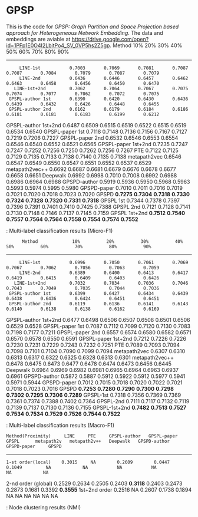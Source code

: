 # GPSP
This is the code for *GPSP: Graph Partition and Space Projection based approach for Heterogeneous Network Embedding*. The data and embeddings are aviable at https://drive.google.com/open?id=1PFp1E0O4I2LbitPo4_SV_0VP5hs2Z5gp.
          Method             10%          20%          30%          40%          50%          60%          70%          80%          90%
  ---------------------- ------------ ------------ ------------ ------------ ------------ ------------ ------------ ------------ ------------
         LINE-1st           0.7003       0.7069       0.7081       0.7087       0.7087       0.7084       0.7079       0.7087       0.7079
         LINE-2nd           0.6436       0.6446       0.6457       0.6462       0.6463       0.6458       0.6456       0.6450       0.6470
       LINE-1st+2nd         0.7062       0.7064       0.7067       0.7075       0.7074       0.7077       0.7062       0.7072       0.7075
     GPSPL-author 1st       0.6390       0.6420       0.6430       0.6436       0.6439       0.6432       0.6426       0.6448       0.6455
     GPSPL-author 2nd       0.6162       0.6179       0.6184       0.6186       0.6181       0.6181       0.6183       0.6199       0.6212
   GPSPL-author 1st+2nd     0.6487       0.6509       0.6515       0.6519       0.6522       0.6515       0.6519       0.6534       0.6540
     GPSPL-paper 1st        0.7118       0.7148       0.7136       0.7156       0.7167       0.7127       0.7219       0.7206       0.7227
     GPSPL-paper 2nd        0.6532       0.6546       0.6553       0.6554       0.6546       0.6540       0.6552       0.6521       0.6565
   GPSPL-paper 1st+2nd      0.7235       0.7247       0.7247       0.7252       0.7256       0.7250       0.7262       0.7256       0.7267
           PTE              0.7122       0.7125       0.7129       0.7135       0.7133       0.7138       0.7140       0.7135       0.7138
       metapath2vec         0.6546       0.6547       0.6549       0.6550       0.6547       0.6551       0.6552       0.6537       0.6529
      metapath2vec++        0.6692       0.6687       0.6681       0.6679       0.6676       0.6678       0.6677       0.6658       0.6651
         Deepwalk           0.6992       0.6998       0.7010       0.7008       0.6992       0.6988       0.6986       0.6964       0.6988
       GPSPD-author         0.5919       0.5936       0.5950       0.5968       0.5963       0.5993       0.5974       0.5995       0.5980
       GPSPD-paper          0.7010       0.7011       0.7016       0.7019       0.7021       0.7020       0.7018       0.7023       0.7020
          GPSPD           **0.7275**   **0.7304**   **0.7318**   **0.7330**   **0.7324**   **0.7328**   **0.7320**   **0.7331**   **0.7318**
        GPSPL 1st           0.7344       0.7378       0.7397       0.7396       0.7391       0.7401       0.7410       0.7425       0.7388
        GPSPL 2nd           0.7121       0.7128       0.7141       0.7130       0.7148       0.7146       0.7137       0.7145       0.7159
      GPSPL 1st+2nd       **0.7512**   **0.7540**   **0.7557**   **0.7564**   **0.7564**   **0.7558**   **0.7554**   **0.7574**   **0.7552**

  : Multi-label classification results (Micro-F1)

          Method             10%          20%          30%          40%          50%          60%          70%          80%          90%
  ---------------------- ------------ ------------ ------------ ------------ ------------ ------------ ------------ ------------ ------------
         LINE-1st           0.6996       0.7050       0.7061       0.7069       0.7067       0.7062       0.7056       0.7063       0.7059
         LINE-2nd           0.6389       0.6400       0.6413       0.6417       0.6419       0.6415       0.6409       0.6403       0.6426
       LINE-1st+2nd         0.7032       0.7034       0.7036       0.7046       0.7043       0.7049       0.7035       0.7044       0.7036
     GPSPL-author 1st       0.6399       0.6427       0.6434       0.6439       0.6438       0.6436       0.6424       0.6451       0.6451
     GPSPL-author 2nd       0.6119       0.6136       0.6141       0.6143       0.6140       0.6138       0.6138       0.6162       0.6169
   GPSPL-author 1st+2nd     0.6477       0.6498       0.6506       0.6507       0.6508       0.6501       0.6506       0.6529       0.6528
     GPSPL-paper 1st        0.7087       0.7112       0.7099       0.7120       0.7130       0.7083       0.7198       0.7177       0.7211
     GPSPL-paper 2nd        0.6557       0.6574       0.6580       0.6582       0.6571       0.6570       0.6578       0.6550       0.6591
   GPSPL-paper 1st+2nd      0.7212       0.7226       0.7226       0.7230       0.7231       0.7229       0.7243       0.7232       0.7251
           PTE              0.7089       0.7093       0.7094       0.7098       0.7101       0.7104       0.7090       0.7099       0.7094
       metapath2vec         0.6307       0.6310       0.6313       0.6317       0.6322       0.6325       0.6328       0.6313       0.6301
      metapath2vec++        0.6478       0.6475       0.6473       0.6477       0.6478       0.6474       0.6473       0.6456       0.6445
         Deepwalk           0.6964       0.6969       0.6982       0.6981       0.6965       0.6964       0.6963       0.6937       0.6961
       GPSPD-author         0.5872       0.5887       0.5912       0.5922       0.5912       0.5977       0.5941       0.5971       0.5944
       GPSPD-paper          0.7012       0.7015       0.7018       0.7020       0.7022       0.7021       0.7018       0.7023       0.7016
          GPSPD           **0.7253**   **0.7280**   **0.7290**   **0.7300**   **0.7298**   **0.7302**   **0.7295**   **0.7306**   **0.7289**
        GPSPL-1st           0.7318       0.7356       0.7369       0.7369       0.7361       0.7374       0.7388       0.7402       0.7364
        GPSPL-2nd           0.7111       0.7117       0.7132       0.7119       0.7139       0.7137       0.7130       0.7136       0.7155
      GPSPL-1st+2nd       **0.7482**   **0.7513**   **0.7527**   **0.7534**   **0.7534**   **0.7529**   **0.7526**   **0.7544**   **0.7522**

  : Multi-label classification results (Macro-F1)

    Method(Proximity)     LINE     PTE     GPSPL-author   GPSPL-paper     GPSPL      metapath2v   metapath2v++   Deepwalk   GPSPD-author   GPSPD-paper     GPSPD
  --------------------- -------- -------- -------------- ------------- ------------ ------------ -------------- ---------- -------------- ------------- ------------
    1-st order(local)    0.3015     NA        0.2609        0.0447        0.1049         NA            NA           NA           NA            NA            NA
   2-nd order (global)   0.2529   0.2634      0.2505        0.2403      **0.3118**     0.2403        0.2473       0.2873       0.1681        0.3392      **0.3555**
      1st+2nd order      0.2516     NA        0.2607        0.1738        0.1894         NA            NA           NA           NA            NA            NA

  : Node clustering results (NMI)

